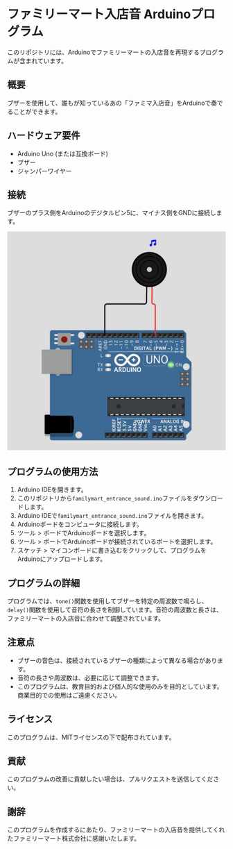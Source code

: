 # ファミリーマート入店音 Arduinoプログラム

このリポジトリには、Arduinoでファミリーマートの入店音を再現するプログラムが含まれています。

## 概要

ブザーを使用して、誰もが知っているあの「ファミマ入店音」をArduinoで奏でることができます。

## ハードウェア要件

* Arduino Uno (または互換ボード)
* ブザー
* ジャンパーワイヤー

## 接続

ブザーのプラス側をArduinoのデジタルピン5に、マイナス側をGNDに接続します。

![UNO](images/boad_buzzer.jpg)

## プログラムの使用方法

1. Arduino IDEを開きます。
2. このリポジトリから`familymart_entrance_sound.ino`ファイルをダウンロードします。
3. Arduino IDEで`familymart_entrance_sound.ino`ファイルを開きます。
4. Arduinoボードをコンピュータに接続します。
5. ツール > ボードでArduinoボードを選択します。
6. ツール > ポートでArduinoボードが接続されているポートを選択します。
7. スケッチ > マイコンボードに書き込むをクリックして、プログラムをArduinoにアップロードします。

## プログラムの詳細

プログラムでは、`tone()`関数を使用してブザーを特定の周波数で鳴らし、`delay()`関数を使用して音符の長さを制御しています。音符の周波数と長さは、ファミリーマートの入店音に合わせて調整されています。

## 注意点

* ブザーの音色は、接続されているブザーの種類によって異なる場合があります。
* 音符の長さや周波数は、必要に応じて調整できます。
* このプログラムは、教育目的および個人的な使用のみを目的としています。商業目的での使用はご遠慮ください。

## ライセンス

このプログラムは、MITライセンスの下で配布されています。

## 貢献

このプログラムの改善に貢献したい場合は、プルリクエストを送信してください。

## 謝辞

このプログラムを作成するにあたり、ファミリーマートの入店音を提供してくれたファミリーマート株式会社に感謝いたします。
